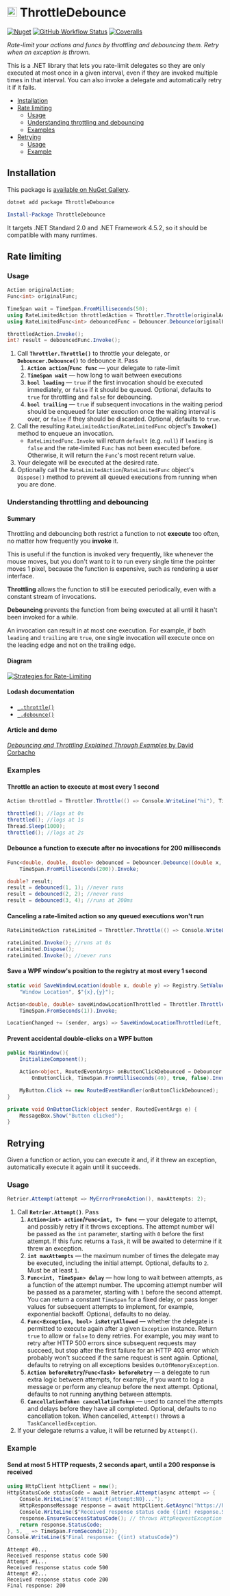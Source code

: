 <img src="https://raw.githubusercontent.com/Aldaviva/ThrottleDebounce/master/ThrottleDebounce/icon.jpg" height="23" alt="ThrottleDebounce icon" /> ThrottleDebounce
===

[![Nuget](https://img.shields.io/nuget/v/ThrottleDebounce?logo=nuget)](https://www.nuget.org/packages/ThrottleDebounce/) [![GitHub Workflow Status](https://img.shields.io/github/workflow/status/Aldaviva/ThrottleDebounce/.NET?logo=github)](https://github.com/Aldaviva/ThrottleDebounce/actions/workflows/dotnetpackage.yml) [![Coveralls](https://img.shields.io/coveralls/github/Aldaviva/ThrottleDebounce?logo=coveralls)](https://coveralls.io/github/Aldaviva/ThrottleDebounce?branch=master)

*Rate-limit your actions and funcs by throttling and debouncing them. Retry when an exception is thrown.*

This is a .NET library that lets you rate-limit delegates so they are only executed at most once in a given interval, even if they are invoked multiple times in that interval. You can also invoke a delegate and automatically retry it if it fails.

<!-- MarkdownTOC autolink="true" bracket="round" autoanchor="true" levels="1,2,3" -->

- [Installation](#installation)
- [Rate limiting](#rate-limiting)
    - [Usage](#usage)
    - [Understanding throttling and debouncing](#understanding-throttling-and-debouncing)
    - [Examples](#examples)
- [Retrying](#retrying)
    - [Usage](#usage-1)
    - [Example](#example)

<!-- /MarkdownTOC -->

<a id="installation"></a>
## Installation
This package is [available on NuGet Gallery](https://www.nuget.org/packages/ThrottleDebounce/).
```powershell
dotnet add package ThrottleDebounce
```
```powershell
Install-Package ThrottleDebounce
```

It targets .NET Standard 2.0 and .NET Framework 4.5.2, so it should be compatible with many runtimes.

<a id="rate-limiting"></a>
## Rate limiting

<a id="usage"></a>
### Usage

```cs
Action originalAction;
Func<int> originalFunc;

TimeSpan wait = TimeSpan.FromMilliseconds(50);
using RateLimitedAction throttledAction = Throttler.Throttle(originalAction, wait, leading: true, trailing: true);
using RateLimitedFunc<int> debouncedFunc = Debouncer.Debounce(originalFunc, wait, leading: false, trailing: true);

throttledAction.Invoke();
int? result = debouncedFunc.Invoke();
```

1. Call **`Throttler.Throttle()`** to throttle your delegate, or **`Debouncer.Debounce()`** to debounce it. Pass
    1. **`Action action`/`Func func`** — your delegate to rate-limit
    1. **`TimeSpan wait`** — how long to wait between executions
    1. **`bool leading`** — `true` if the first invocation should be executed immediately, or `false` if it should be queued. Optional, defaults to `true` for throttling and `false` for debouncing.
    1. **`bool trailing`** — `true` if subsequent invocations in the waiting period should be enqueued for later execution once the waiting interval is over, or `false` if they should be discarded. Optional, defaults to `true`.
1. Call the resulting `RateLimitedAction`/`RateLimitedFunc` object's **`Invoke()`** method to enqueue an invocation.
    - `RateLimitedFunc.Invoke` will return `default` (e.g. `null`) if `leading` is `false` and the rate-limited `Func` has not been executed before. Otherwise, it will return the `Func`'s most recent return value.
1. Your delegate will be executed at the desired rate.
1. Optionally call the `RateLimitedAction`/`RateLimitedFunc` object's `Dispose()` method to prevent all queued executions from running when you are done.

<a id="understanding-throttling-and-debouncing"></a>
### Understanding throttling and debouncing

#### Summary
Throttling and debouncing both restrict a function to not **execute** too often, no matter how frequently you **invoke** it.

This is useful if the function is invoked very frequently, like whenever the mouse moves, but you don't want to it to run every single time the pointer moves 1 pixel, because the function is expensive, such as rendering a user interface.

**Throttling** allows the function to still be executed periodically, even with a constant stream of invocations.

**Debouncing** prevents the function from being executed at all until it hasn't been invoked for a while.

An invocation can result in at most one execution. For example, if both `leading` and `trailing` are `true`, one single invocation will execute once on the leading edge and not on the trailing edge.

#### Diagram

[![Strategies for Rate-Limiting](https://i.imgur.com/ynlwKtm.png)](https://aldaviva.com/portfolio.html#ratelimiting)

#### Lodash documentation

- [`_.throttle()`](https://lodash.com/docs/#throttle)
- [`_.debounce()`](https://lodash.com/docs/#debounce)

#### Article and demo
[*Debouncing and Throttling Explained Through Examples* by David Corbacho](https://css-tricks.com/debouncing-throttling-explained-examples/)

<a id="examples"></a>
### Examples

#### Throttle an action to execute at most every 1 second
```cs
Action throttled = Throttler.Throttle(() => Console.WriteLine("hi"), TimeSpan.FromSeconds(1)).Invoke;

throttled(); //logs at 0s
throttled(); //logs at 1s
Thread.Sleep(1000);
throttled(); //logs at 2s
```

#### Debounce a function to execute after no invocations for 200 milliseconds
```cs
Func<double, double, double> debounced = Debouncer.Debounce((double x, double y) => Math.Sqrt(x * x + y * y),
    TimeSpan.FromMilliseconds(200)).Invoke;

double? result;
result = debounced(1, 1); //never runs
result = debounced(2, 2); //never runs
result = debounced(3, 4); //runs at 200ms
```

#### Canceling a rate-limited action so any queued executions won't run
```cs
RateLimitedAction rateLimited = Throttler.Throttle(() => Console.WriteLine("hello"), TimeSpan.FromSeconds(1));

rateLimited.Invoke(); //runs at 0s
rateLimited.Dispose();
rateLimited.Invoke(); //never runs
```

#### Save a WPF window's position to the registry at most every 1 second
```cs
static void SaveWindowLocation(double x, double y) => Registry.SetValue(@"HKEY_CURRENT_USER\Software\My Program", 
    "Window Location", $"{x},{y}");

Action<double, double> saveWindowLocationThrottled = Throttler.Throttle<double, double>(saveWindowLocation, 
    TimeSpan.FromSeconds(1)).Invoke;

LocationChanged += (sender, args) => SaveWindowLocationThrottled(Left, Top);
```

#### Prevent accidental double-clicks on a WPF button
```cs
public MainWindow(){
    InitializeComponent();

    Action<object, RoutedEventArgs> onButtonClickDebounced = Debouncer.Debounce<object, RoutedEventArgs>(
        OnButtonClick, TimeSpan.FromMilliseconds(40), true, false).Invoke;

    MyButton.Click += new RoutedEventHandler(onButtonClickDebounced);
}

private void OnButtonClick(object sender, RoutedEventArgs e) {
    MessageBox.Show("Button clicked");
}
```

<a id="retrying"></a>
## Retrying

Given a function or action, you can execute it and, if it threw an exception, automatically execute it again until it succeeds.

<a id="usage-1"></a>
### Usage
```cs
Retrier.Attempt(attempt => MyErrorProneAction(), maxAttempts: 2);
```

1. Call **`Retrier.Attempt()`**. Pass
    1. **`Action<int> action`/`Func<int, T> func`** — your delegate to attempt, and possibly retry if it throws exceptions. The attempt number will be passed as the `int` parameter, starting with `0` before the first attempt. If this func returns a `Task`, it will be awaited to determine if it threw an exception.
    1. **`int maxAttempts`** — the maximum number of times the delegate may be executed, including the initial attempt. Optional, defaults to `2`. Must be at least `1`.
    1. **`Func<int, TimeSpan> delay`** — how long to wait between attempts, as a function of the attempt number. The upcoming attempt number will be passed as a parameter, starting with `1` before the second attempt. You can return a constant `TimeSpan` for a fixed delay, or pass longer values for subsequent attempts to implement, for example, exponential backoff. Optional, defaults to no delay.
    1. **`Func<Exception, bool> isRetryAllowed`** — whether the delegate is permitted to execute again after a given `Exception` instance. Return `true` to allow or `false` to deny retries. For example, you may want to retry after HTTP 500 errors since subsequent requests may succeed, but stop after the first failure for an HTTP 403 error which probably won't succeed if the same request is sent again. Optional, defaults to retrying on all exceptions besides `OutOfMemoryException`.
    1. **`Action beforeRetry`/`Func<Task> beforeRetry`** — a delegate to run extra logic between attempts, for example, if you want to log a message or perform any cleanup before the next attempt. Optional, defaults to not running anything between attempts.
    1. **`CancellationToken cancellationToken`** — used to cancel the attempts and delays before they have all completed. Optional, defaults to no cancellation token. When cancelled, `Attempt()` throws a `TaskCancelledException`.
1. If your delegate returns a value, it will be returned by `Attempt()`.

<a id="example"></a>
### Example

#### Send at most 5 HTTP requests, 2 seconds apart, until a 200 response is received
```cs
using HttpClient httpClient = new();
HttpStatusCode statusCode = await Retrier.Attempt(async attempt => {
    Console.WriteLine($"Attempt #{attempt:N0}...");
    HttpResponseMessage response = await httpClient.GetAsync("https://httpbin.org/status/200%2C500");
    Console.WriteLine($"Received response status code {(int) response.StatusCode}.");
    response.EnsureSuccessStatusCode(); // throws HttpRequestException for status codes outside the range [200, 300)
    return response.StatusCode;
}, 5, _ => TimeSpan.FromSeconds(2));
Console.WriteLine($"Final response: {(int) statusCode}")
```
```text
Attempt #0...
Received response status code 500
Attempt #1...
Received response status code 500
Attempt #2...
Received response status code 200
Final response: 200
```
